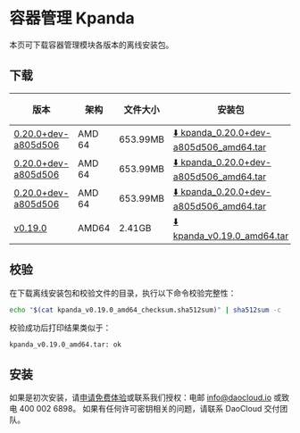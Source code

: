 # 容器管理 Kpanda

本页可下载容器管理模块各版本的离线安装包。

## 下载

| 版本                                            | 架构 | 文件大小 | 安装包                                                                                                                             |  校验文件 | 更新日期      |
|-----------------------------------------------| ----- |-------- |---------------------------------------------------------------------------------------------------------------------------------| ---------- |-----------|
| [0.20.0+dev-a805d506](../../kpanda/intro/release-notes.md) | AMD 64 | 653.99MB | [:arrow_down: kpanda_0.20.0+dev-a805d506_amd64.tar](https://qiniu-download-public.daocloud.io/DaoCloud_Enterprise/kpanda_0.20.0+dev-a805d506_amd64.tar) | [:arrow_down: kpanda_0.20.0+dev-a805d506_amd64_checksum.sha512sum](https://qiniu-download-public.daocloud.io/DaoCloud_Enterprise/kpanda_0.20.0+dev-a805d506_amd64_checksum.sha512sum) | 2023-08-01 |
| [0.20.0+dev-a805d506](../../kpanda/intro/release-notes.md) | AMD 64 | 653.99MB | [:arrow_down: kpanda_0.20.0+dev-a805d506_amd64.tar](https://qiniu-download-public.daocloud.io/DaoCloud_Enterprise/kpanda_0.20.0+dev-a805d506_amd64.tar) | [:arrow_down: kpanda_0.20.0+dev-a805d506_amd64_checksum.sha512sum](https://qiniu-download-public.daocloud.io/DaoCloud_Enterprise/kpanda_0.20.0+dev-a805d506_amd64_checksum.sha512sum) | 2023-08-01 |
| [0.20.0+dev-a805d506](../../kpanda/intro/release-notes.md) | AMD 64 | 653.99MB | [:arrow_down: kpanda_0.20.0+dev-a805d506_amd64.tar](https://qiniu-download-public.daocloud.io/DaoCloud_Enterprise/kpanda_0.20.0+dev-a805d506_amd64.tar) | [:arrow_down: kpanda_0.20.0+dev-a805d506_amd64_checksum.sha512sum](https://qiniu-download-public.daocloud.io/DaoCloud_Enterprise/kpanda_0.20.0+dev-a805d506_amd64_checksum.sha512sum) | 2023-08-01 |
| [v0.19.0](../../kpanda/intro/release-note.md) | AMD64 | 2.41GB | [:arrow_down: kpanda_v0.19.0_amd64.tar](https://qiniu-download-public.daocloud.io/DaoCloud_Enterprise/kpanda_v0.19.0_amd64.tar) | [:arrow_down: kpanda_v0.19.0_amd64_checksum.sha512sum](https://qiniu-download-public.daocloud.io/DaoCloud_Enterprise/kpanda_v0.19.0_amd64_checksum.sha512sum) | 2023-7-06 |

## 校验

在下载离线安装包和校验文件的目录，执行以下命令校验完整性：

```sh
echo "$(cat kpanda_v0.19.0_amd64_checksum.sha512sum)" | sha512sum -c
```

校验成功后打印结果类似于：

```none
kpanda_v0.19.0_amd64.tar: ok
```

## 安装

如果是初次安装，请[申请免费体验](../../dce/license0.md)或联系我们授权：电邮 info@daocloud.io 或致电 400 002 6898。
如果有任何许可密钥相关的问题，请联系 DaoCloud 交付团队。
